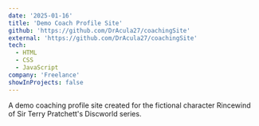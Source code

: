 ```yaml
---
date: '2025-01-16'
title: 'Demo Coach Profile Site'
github: 'https://github.com/DrAcula27/coachingSite'
external: 'https://github.com/DrAcula27/coachingSite'
tech:
  - HTML
  - CSS
  - JavaScript
company: 'Freelance'
showInProjects: false
---
```


A demo coaching profile site created for the fictional character Rincewind of Sir Terry Pratchett's Discworld series.
